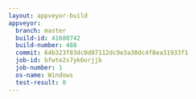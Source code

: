 ```yaml
---
layout: appveyor-build
appveyor:
  branch: master
  build-id: 41600742
  build-number: 488
  commit: 64b323f83dc0d87112dc9e3a30dc4f8ea31933f1
  job-id: bfwte2s7yk6orjjb
  job-number: 1
  os-name: Windows
  test-result: 0
---
```

